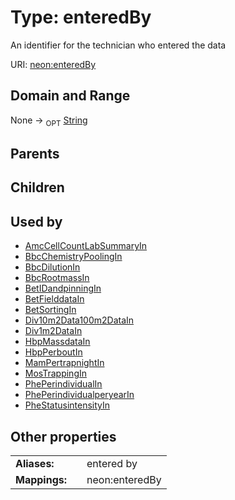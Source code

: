 
# Type: enteredBy


An identifier for the technician who entered the data

URI: [neon:enteredBy](https://data.neonscience.org/enteredBy)


## Domain and Range

None ->  <sub>OPT</sub> [String](types/String.md)

## Parents


## Children


## Used by

 * [AmcCellCountLabSummaryIn](AmcCellCountLabSummaryIn.md)
 * [BbcChemistryPoolingIn](BbcChemistryPoolingIn.md)
 * [BbcDilutionIn](BbcDilutionIn.md)
 * [BbcRootmassIn](BbcRootmassIn.md)
 * [BetIDandpinningIn](BetIDandpinningIn.md)
 * [BetFielddataIn](BetFielddataIn.md)
 * [BetSortingIn](BetSortingIn.md)
 * [Div10m2Data100m2DataIn](Div10m2Data100m2DataIn.md)
 * [Div1m2DataIn](Div1m2DataIn.md)
 * [HbpMassdataIn](HbpMassdataIn.md)
 * [HbpPerboutIn](HbpPerboutIn.md)
 * [MamPertrapnightIn](MamPertrapnightIn.md)
 * [MosTrappingIn](MosTrappingIn.md)
 * [PhePerindividualIn](PhePerindividualIn.md)
 * [PhePerindividualperyearIn](PhePerindividualperyearIn.md)
 * [PheStatusintensityIn](PheStatusintensityIn.md)

## Other properties

|  |  |  |
| --- | --- | --- |
| **Aliases:** | | entered by |
| **Mappings:** | | neon:enteredBy |

